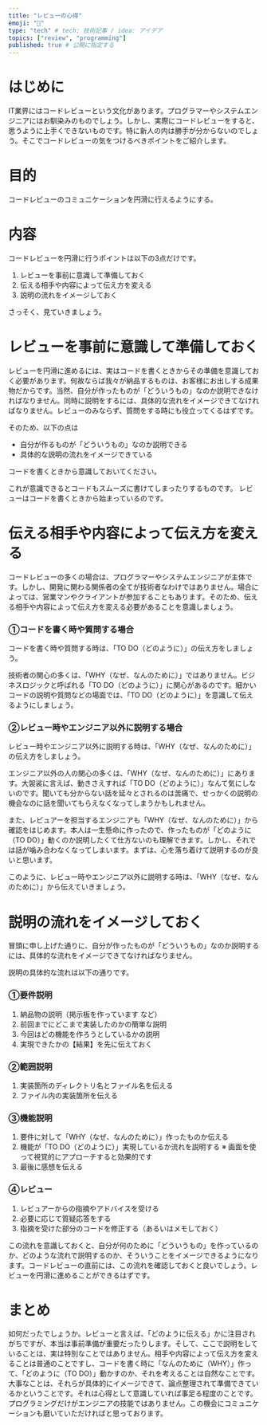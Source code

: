 ```yaml
---
title: "レビューの心得"
emoji: "👻"
type: "tech" # tech: 技術記事 / idea: アイデア
topics: ["review", "programming"]
published: true # 公開に指定する
---
```

# はじめに
IT業界にはコードレビューという文化があります。プログラマーやシステムエンジニアにはお馴染みのものでしょう。しかし、実際にコードレビューをすると、思うように上手くできないものです。特に新人の内は勝手が分からないのでしょう。そこでコードレビューの気をつけるべきポイントをご紹介します。

# 目的
コードレビューのコミュニケーションを円滑に行えるようにする。

# 内容
コードレビューを円滑に行うポイントは以下の3点だけです。

1. レビューを事前に意識して準備しておく
2. 伝える相手や内容によって伝え方を変える
3. 説明の流れをイメージしておく

さっそく、見ていきましょう。

# レビューを事前に意識して準備しておく
レビューを円滑に進めるには、実はコードを書くときからその準備を意識しておく必要があります。何故ならば我々が納品するものは、お客様にお出しする成果物だからです。当然、自分が作ったものが「どういうもの」なのか説明できなければなりません。同時に説明をするには、具体的な流れをイメージできてなければなりません。レビューのみならず、質問をする時にも役立ってくるはずです。

そのため、以下の点は

- 自分が作るものが「どういうもの」なのか説明できる
- 具体的な説明の流れをイメージできている

コードを書くときから意識しておいてください。

これが意識できるとコードもスムーズに書けてしまったりするものです。
レビューはコードを書くときから始まっているのです。

# 伝える相手や内容によって伝え方を変える
コードレビューの多くの場合は、プログラマーやシステムエンジニアが主体です。しかし、開発に関わる関係者の全てが技術者なわけではありません。場合によっては、営業マンやクライアントが参加することもあります。そのため、伝える相手や内容によって伝え方を変える必要があることを意識しましょう。

### ①コードを書く時や質問する場合
コードを書く時や質問する時は、「TO DO（どのように）」の伝え方をしましょう。

技術者の関心の多くは、「WHY（なぜ、なんのために）」ではありません。ビジネスロジックと呼ばれる「TO DO（どのように）」に関心があるのです。細かいコードの説明や質問などの場面では、「TO DO（どのように）」を意識して伝えるようにしましょう。

### ②レビュー時やエンジニア以外に説明する場合
レビュー時やエンジニア以外に説明する時は、「WHY（なぜ、なんのために）」の伝え方をしましょう。

エンジニア以外の人の関心の多くは、「WHY（なぜ、なんのために）」にあります。大袈裟に言えば、動きさえすれば「TO DO（どのように）」なんて気にしないのです。聞いても分からない話を延々とされるのは苦痛で、せっかくの説明の機会なのに話を聞いてもらえなくなってしまうかもしれません。

また、レビュアーを担当するエンジニアも「WHY（なぜ、なんのために）」から確認をはじめます。本人は一生懸命に作ったので、作ったものが「どのように（TO DO）」動くのか説明したくて仕方ないのも理解できます。しかし、それでは話が噛み合わなくなってしまいます。まずは、心を落ち着けて説明するのが良いと思います。

このように、レビュー時やエンジニア以外に説明する時は、「WHY（なぜ、なんのために）」から伝えていきましょう。

# 説明の流れをイメージしておく
冒頭に申し上げた通りに、自分が作ったものが「どういうもの」なのか説明するには、具体的な流れをイメージできてなければなりません。

説明の具体的な流れは以下の通りです。

### ①要件説明
1. 納品物の説明（掲示板を作っています など）
2. 前回までにどこまで実装したのかの簡単な説明
3. 今回はどの機能を作ろうとしているかの説明
4. 実現できたかの【結果】を先に伝えておく

### ②範囲説明
1. 実装箇所のディレクトリ名とファイル名を伝える
2. ファイル内の実装箇所を伝える

### ③機能説明
1. 要件に対して「WHY（なぜ、なんのために）」作ったものか伝える
2. 機能が「TO DO（どのように）」実現しているか流れを説明する
 ※ 画面を使って視覚的にアプローチすると効果的です
3. 最後に感想を伝える

### ④レビュー
1. レビュアーからの指摘やアドバイスを受ける
2. 必要に応じて質疑応答をする
3. 指摘を受けた部分のコードを修正する（あるいはメモしておく）

この流れを意識しておくと、自分が何のために「どういうもの」を作っているのか、どのような流れで説明するのか、そういうことをイメージできるようになります。コードレビューの直前には、この流れを確認しておくと良いでしょう。レビューを円滑に進めることができるはずです。

# まとめ
如何だったでしょうか。レビューと言えば、「どのように伝える」かに注目されがちですが、本当は事前準備が重要だったりします。そして、ここで説明をしていることは、実は特別なことではありません。相手や内容によって伝え方を変えることは普通のことですし、コードを書く時に「なんのために（WHY）」作って、「どのように（TO DO）」動かすのか、それを考えることは自然なことです。大事なことは、それらが具体的にイメージできて、論点整理されて準備できているかということです。それは心得として意識していれば事足る程度のことです。プログラミングだけがエンジニアの技能ではありません。この機会にコミュニケーションも磨いていただければと思っております。